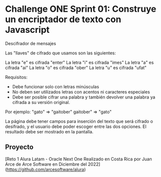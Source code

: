 # Challenge ONE Sprint 01: Construye un encriptador de texto con Javascript

Descifrador de mensajes

Las "llaves" de cifrado que usamos son las siguientes:

La letra "e" es cifrada "enter"
La letra "i" es cifrada "imes"
La letra "a" es cifrada "ai"
La letra "o" es cifrada "ober"
La letra "u" es cifrada "ufat"

Requisitos:

- Debe funcionar solo con letras minúsculas
- No deben ser utilizados letras con acentos ni caracteres especiales
- Debe ser posible cifrar una palabra y también devolver una palabra ya cifrada a su versión original.

Por ejemplo:
"gato" => "gaitober"
gaitober" => "gato"

La página debe tener campos para inserción del texto que será cifrado o desifrado, y el usuario debe poder escoger entre las dos opciones.
El resultado debe ser mostrado en la pantalla.

## Proyecto

[Reto 1 Alura Latam - Oracle Next One Realizado en Costa Rica por Juan Arce de Arce Software en Diciembre del 2022] (https://github.com/arcesoftware/alura)
